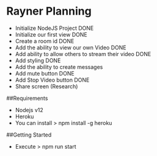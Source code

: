 # Rayner Planning 

- Initialize NodeJS Project DONE
- Initialize our first view DONE
- Create a room id DONE
- Add the ability to view our own Video DONE
- Add ability to allow others to stream their video DONE
- Add styling DONE
- Add the ability to create messages
- Add mute button DONE 
- Add Stop Video button DONE 
- Share screen (Research)

##Requirements
- Nodejs v12
- Heroku 
 - You can install > npm install -g heroku

##Getting Started
- Execute > npm run start
